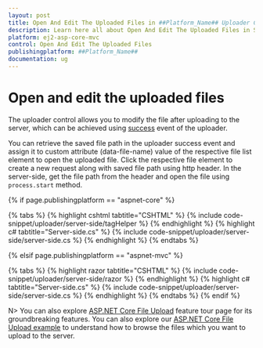 ```yaml
---
layout: post
title: Open And Edit The Uploaded Files in ##Platform_Name## Uploader Component
description: Learn here all about Open And Edit The Uploaded Files in Syncfusion ##Platform_Name## Uploader component of Syncfusion Essential JS 2 and more.
platform: ej2-asp-core-mvc
control: Open And Edit The Uploaded Files
publishingplatform: ##Platform_Name##
documentation: ug
---
```



# Open and edit the uploaded files

The uploader control allows you to modify the file after uploading to the server, which can be achieved using [success](https://help.syncfusion.com/cr/aspnetcore-js2/Syncfusion.EJ2.Inputs.Uploader.html#Syncfusion_EJ2_Inputs_Uploader_Success) event of the uploader.

You can retrieve the saved file path in the uploader success event and assign it to custom attribute (data-file-name) value of the respective file list element to open the uploaded file. Click the respective file element to create a new request along with saved file path using http header. In the server-side, get the file path from the header and open the file using `process.start` method.

{% if page.publishingplatform == "aspnet-core" %}

{% tabs %}
{% highlight cshtml tabtitle="CSHTML" %}
{% include code-snippet/uploader/server-side/tagHelper %}
{% endhighlight %}
{% highlight c# tabtitle="Server-side.cs" %}
{% include code-snippet/uploader/server-side/server-side.cs %}
{% endhighlight %}
{% endtabs %}

{% elsif page.publishingplatform == "aspnet-mvc" %}

{% tabs %}
{% highlight razor tabtitle="CSHTML" %}
{% include code-snippet/uploader/server-side/razor %}
{% endhighlight %}
{% highlight c# tabtitle="Server-side.cs" %}
{% include code-snippet/uploader/server-side/server-side.cs %}
{% endhighlight %}
{% endtabs %}
{% endif %}



N> You can also explore [ASP.NET Core File Upload](https://www.syncfusion.com/aspnet-core-ui-controls/file-upload) feature tour page for its groundbreaking features. You can also explore our [ASP.NET Core File Upload example](https://ej2.syncfusion.com/aspnetcore/Uploader/DefaultFunctionalities#/material) to understand how to browse the files which you want to upload to the server.